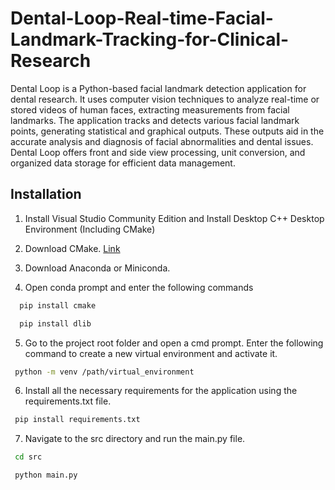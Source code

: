 # Dental-Loop-Real-time-Facial-Landmark-Tracking-for-Clinical-Research

Dental Loop is a Python-based facial landmark detection application for dental research. It uses computer vision techniques to analyze real-time or stored videos of human faces, extracting measurements from facial landmarks. The application tracks and detects various facial landmark points, generating statistical and graphical outputs. These outputs aid in the accurate analysis and diagnosis of facial abnormalities and dental issues. Dental Loop offers front and side view processing, unit conversion, and organized data storage for efficient data management.


## Installation
1. Install Visual Studio Community Edition and Install Desktop C++ Desktop Environment (Including CMake)
2. Download CMake. [Link](https://cmake.org/download/)
3. Download Anaconda or Miniconda.

4. Open conda prompt and enter the following commands

```bash
  pip install cmake
```

```bash
  pip install dlib
```
5. Go to the project root folder and open a cmd prompt. Enter the following command to create a new virtual environment and activate it.
```bash
 python -m venv /path/virtual_environment 
```
6. Install all the necessary requirements for the application using the requirements.txt file.
```bash
 pip install requirements.txt 
```
7. Navigate to the src directory and run the main.py file.
```bash
 cd src 
```
```bash
 python main.py 
```
